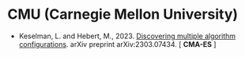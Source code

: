 # CMU (Carnegie Mellon University)

* Keselman, L. and Hebert, M., 2023. [Discovering multiple algorithm configurations](https://arxiv.org/abs/2303.07434). arXiv preprint arXiv:2303.07434. [ **CMA-ES** ]
